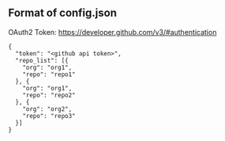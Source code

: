 Format of config.json
---------------------------

OAuth2 Token: https://developer.github.com/v3/#authentication

````
{
  "token": "<github api token>",
  "repo_list": [{
    "org": "org1",
    "repo": "repo1"
  }, {
    "org": "org1",
    "repo": "repo2"
  }, {
    "org": "org2",
    "repo": "repo3"
  }]
}
````
